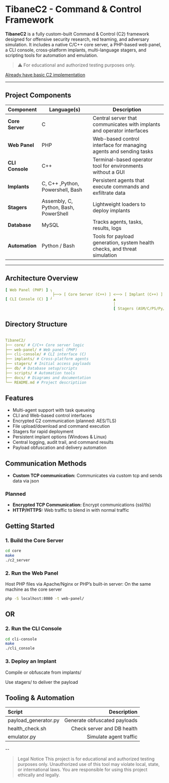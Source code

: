 # TibaneC2 - Command & Control Framework

**TibaneC2** is a fully custom-built Command & Control (C2) framework designed for offensive security research, red teaming, and adversary simulation. It includes a native C/C++ core server, a PHP-based web panel, a CLI console, cross-platform implants, multi-language stagers, and scripting tools for automation and emulation.

> ⚠️ For educational and authorized testing purposes only.

[Already have basic C2 implementation](./BasicC2/README.md) 

---

## Project Components

| Component      | Language(s)                     | Description |
|----------------|----------------------------------|-------------|
| **Core Server** | C                           | Central server that communicates with implants and operator interfaces |
| **Web Panel**   | PHP                              | Web-based control interface for managing agents and sending tasks |
| **CLI Console** | C++                               | Terminal-based operator tool for environments without a GUI |
| **Implants**    | C, C++ ,Python, Powershell, Bash                            | Persistent agents that execute commands and exfiltrate data |
| **Stagers**     | Assembly, C, Python, Bash, PowerShell | Lightweight loaders to deploy implants |
| **Database**    | MySQL              | Tracks agents, tasks, results, logs |
| **Automation**  | Python / Bash                    | Tools for payload generation, system health checks, and threat simulation |

---

## Architecture Overview

```yaml
[ Web Panel (PHP) ] ┐
                     ├──> [ Core Server (C++) ] <──> [ Implant (C++) ]
[ CLI Console (C) ] ┘                           ▲
                                                │
                                                [ Stagers (ASM/C/PS/Py/Bash) ]
```

## Directory Structure
 ```yaml

TibaneC2/
├── core/ # C/C++ Core server logic
├── web-panel/ # Web panel (PHP)
├── cli-console/ # CLI interface (C)
├── implants/ # Cross-platform agents
├── stagers/ # Initial access payloads
├── db/ # Database setup/scripts
├── scripts/ # Automation tools
├── docs/ # Diagrams and documentation
└── README.md # Project descriptiion
 ```

## Features

- Multi-agent support with task queueing
- CLI and Web-based control interfaces
- Encrypted C2 communication (planned: AES/TLS)
- File upload/download and command execution
- Stagers for rapid deployment
- Persistent implant options (Windows & Linux)
- Central logging, audit trail, and command results
- Payload obfuscation and delivery automation


## Communication Methods

- **Custom TCP communication:** Communicates via custom tcp and sends data via json
### Planned
- **Encrypted TCP Communication:** Encrypt communications (ssl/tls)
- **HTTP/HTTPS:** Web traffic to blend in with normal traffic


## Getting Started

### 1. Build the Core Server
```bash
cd core
make
./c2_server
```

### 2. Run the Web Panel
Host PHP files via Apache/Nginx or PHP’s built-in server:
On the same machine as the core server

```bash
php -S localhost:8080 -t web-panel/
```
## OR

### 2. Run the CLI Console

```bash
cd cli-console
make
./cli_console
```

### 3. Deploy an Implant
Compile or obfuscate from implants/

Use stagers/ to deliver the payload

## Tooling & Automation
|Script |Description |
|:---|---:|
|payload_generator.py | Generate obfuscated payloads |
|health_check.sh | Check server and DB health|
|emulator.py |Simulate agent traffic |

-- 

> Legal Notice
> This project is for educational and authorized testing purposes only. Unauthorized use of this tool may violate local, state, or international laws. You are responsible for using this project ethically and legally.

